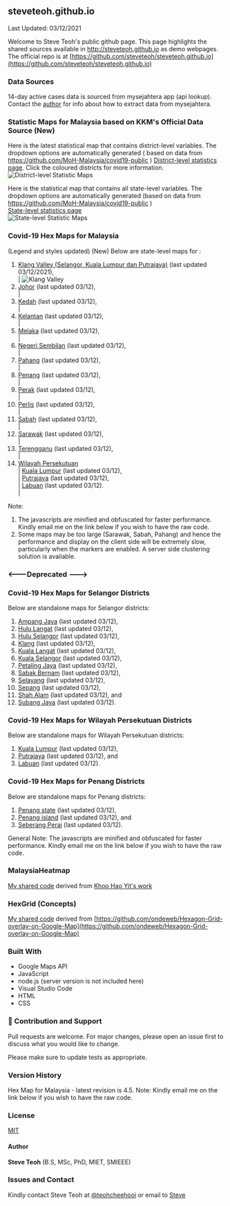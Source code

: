﻿## steveteoh.github.io
Last Updated: 03/12/2021

Welcome to Steve Teoh's public github page. This page highlights the shared sources available in http://steveteoh.github.io as demo webpages.
The official repo is at [https://github.com/steveteoh/steveteoh.github.io](https://github.com/steveteoh/steveteoh.github.io)

### Data Sources
14-day active cases data is sourced from mysejahtera app (api lookup). Contact the [author](mailto:chteoh@1utar.my?subject=Mysejahtera "Mysejahtera") for info about how to extract data from mysejahtera.

### Statistic Maps for Malaysia based on KKM's Official Data Source (New)
Here is the latest statistical map that contains district-level variables. The dropdown options are automatically generated ( based on data from https://github.com/MoH-Malaysia/covid19-public ) 
[District-level statistics page](https://steveteoh.github.io/Statistics/main2.html). Click the coloured districts for more information.
![District-level Statistic Maps](https://steveteoh.github.io/img/statistics2.png) 

Here is the statistical map that contains all state-level variables. The dropdown options are automatically generated (based on data from https://github.com/MoH-Malaysia/covid19-public )  
[State-level statistics page](https://steveteoh.github.io/Statistics/)     
![State-level Statistic Maps](https://steveteoh.github.io/img/statistics.png)

### Covid-19 Hex Maps for Malaysia
(Legend and styles updated)  (New)
Below are state-level maps for : <br>
1. [Klang Valley (Selangor, Kuala Lumpur dan Putrajaya)](http://steveteoh.github.io/KlangValley/) (last updated 03/12/2021), <br> |  ![Klang Valley](https://steveteoh.github.io/img/klangvalley.jpg)
2. [Johor](http://steveteoh.github.io/Johor/) (last updated 03/12), <br>        |
3. [Kedah](https://steveteoh.github.io/Kedah/) (last updated 03/12), <br>  |
4. [Kelantan](https://steveteoh.github.io/Kelantan/) (last updated 03/12), <br>  |
5. [Melaka](http://steveteoh.github.io/Melaka/) (last updated 03/12), <br>  |
6. [Negeri Sembilan](http://steveteoh.github.io/NegeriSembilan/) (last updated 03/12), <br>  |
7. [Pahang](https://steveteoh.github.io/Pahang/) (last updated 03/12), <br>  |
8. [Penang](http://steveteoh.github.io/Penang/) (last updated 03/12), <br>  |
9. [Perak](https://steveteoh.github.io/Perak/) (last updated 03/12), <br>  |
10. [Perlis](https://steveteoh.github.io/Perlis/) (last updated 03/12), <br>  |
11. [Sabah](http://steveteoh.github.io/Sabah/) (last updated 03/12), <br>  |
12. [Sarawak](http://steveteoh.github.io/Sarawak/) (last updated 03/12), <br>  |
13. [Terengganu](https://steveteoh.github.io/Terengganu/) (last updated 03/12), <br>  |
14. [Wilayah Persekutuan](http://steveteoh.github.io/Wilayah/) <br>  |
    [Kuala Lumpur](http://steveteoh.github.io/KualaLumpur/) (last updated 03/12), <br>  |
    [Putrajaya](http://steveteoh.github.io/Putrajaya/) (last updated 03/12), <br>  |
    [Labuan](http://steveteoh.github.io/Labuan/) (last updated 03/12).<br>  | 
 
Note: 
1. The javascripts are minified and obfuscated for faster performance. Kindly email me on the link below if you wish to have the raw code. 
2. Some maps may be too large (Sarawak, Sabah, Pahang) and hence the performance and display on the client side will be extremely slow, particularly when the markers are enabled. 
   A server side clustering solution is available.

### <---Deprecated --->
### Covid-19 Hex Maps for Selangor Districts
Below are standalone maps for Selangor districts: <br>
1. [Ampang Jaya](http://steveteoh.github.io/Selangor/AmpangJaya/) (last updated 03/12), <br>
2. [Hulu Langat](http://steveteoh.github.io/Selangor/HuluLangat/) (last updated 03/12), <br>
3. [Hulu Selangor](http://steveteoh.github.io/Selangor/HuluSelangor/) (last updated 03/12), <br>
4. [Klang](http://steveteoh.github.io/Selangor/Klang/) (last updated 03/12), <br>
5. [Kuala Langat](http://steveteoh.github.io/Selangor/KualaLangat/) (last updated 03/12), <br>
6. [Kuala Selangor](http://steveteoh.github.io/Selangor/KualaSelangor/) (last updated 03/12), <br>
7. [Petaling Jaya](http://steveteoh.github.io/Selangor/PetalingJaya/) (last updated 03/12), <br>
8. [Sabak Bernam](http://steveteoh.github.io/Selangor/SabakBernam) (last updated 03/12), <br>
9. [Selayang](http://steveteoh.github.io/Selangor/Selayang/) (last updated 03/12), <br>
10. [Sepang](http://steveteoh.github.io/Selangor/Sepang/) (last updated 03/12), <br>
11. [Shah Alam](http://steveteoh.github.io/Selangor/ShahAlam/) (last updated 03/12), and  <br>
12. [Subang Jaya](http://steveteoh.github.io/Selangor/SubangJaya/) (last updated 03/12).<br>

### Covid-19 Hex Maps for Wilayah Persekutuan Districts
Below are standalone maps for Wilayah Persekutuan districts: <br>
1. [Kuala Lumpur](http://steveteoh.github.io/KualaLumpur) (last updated 03/12),<br>
2. [Putrajaya](http://steveteoh.github.io/Putrajaya) (last updated 03/12), and<br>
3. [Labuan](http://steveteoh.github.io/Labuan) (last updated 03/12).<br>

### Covid-19 Hex Maps for Penang Districts
Below are standalone maps for Penang districts: <br>
1. [Penang state](http://steveteoh.github.io/Penang/index.html) (last updated 03/12),  <br>
2. [Penang island](http://steveteoh.github.io/Penang/island.html) (last updated 03/12), and  <br>
3. [Seberang Perai](http://steveteoh.github.io/Penang/perai.html) (last updated 03/12). <br>

General Note: The javascripts are minified and obfuscated for faster performance. Kindly email me on the link below if you wish to have the raw code. 

### MalaysiaHeatmap
[My shared code](http://steveteoh.github.io/MalaysiaHeatMap) derived from [Khoo Hao Yit's work](https://github.com/KhooHaoYit/KhooHaoYit.github.io/tree/main/Covid19%20Malaysia%20Heatmap)

### HexGrid (Concepts)
[My shared code](http://steveteoh.github.io/HexGrid) derived from [https://github.com/ondeweb/Hexagon-Grid-overlay-on-Google-Map](https://github.com/ondeweb/Hexagon-Grid-overlay-on-Google-Map) 

### Built With

- Google Maps API
- JavaScript
- node.js (server version is not included here)
- Visual Studio Code
- HTML
- CSS

### 🤝 Contribution and Support
Pull requests are welcome. For major changes, please open an issue first to discuss what you would like to change.

Please make sure to update tests as appropriate.

### Version History
Hex Map for Malaysia - latest revision is 4.5.
Note: Kindly email me on the link below if you wish to have the raw code. 

### License
[MIT](https://steveteoh.github.io/LICENSE)

#### Author
**Steve Teoh** (B.S, MSc, PhD, MIET, SMIEEE)

### Issues and Contact
Kindly contact Steve Teoh at [@teohcheehooi](https://twitter.com/teohcheehooi) or email to [Steve](mailto:chteoh@1utar.my?subject=Map "Map")

